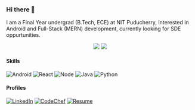 ### Hi there 👋

I am a Final Year undergrad (B.Tech, ECE) at NIT Puducherry, Interested in Android and Full-Stack (MERN) development, currently looking for SDE oppurtunities.

<p align="center">
  <img src="https://github-readme-stats.vercel.app/api?username=harivikneshs&theme=tokyonight&show_icons=true&count_private=true" margin=20/>
  
  <img src="https://github-readme-stats.vercel.app/api/top-langs/?username=harivikneshs&layout=compact&theme=tokyonight" margin=20/>
 </p>


#### Skills

![Android](https://img.shields.io/badge/Android-green?style=for-the-badge)
![React](https://img.shields.io/badge/React-9cf?style=for-the-badge)
![Node](https://img.shields.io/badge/Node-success?style=for-the-badge)
![Java](https://img.shields.io/badge/Java-red?style=for-the-badge)
![Python](https://img.shields.io/badge/Python-orange?style=for-the-badge)

#### Profiles

[![LinkedIn](https://img.shields.io/badge/LinkedIn-blue?style=for-the-badge)](https://www.linkedin.com/in/harivikneshs)
[![CodeChef](https://img.shields.io/badge/CodeChef%20(4%20star)-lightgrey?style=for-the-badge)](https://www.codechef.com/users/harivikneshs) 
[![Resume](https://img.shields.io/badge/Resume-blueviolet?style=for-the-badge)](https://drive.google.com/file/d/1tOR-4IVOHHbjDZB9SFBktDrMRVhXCA1K/view) 


<!--
**harivikneshs/harivikneshs** is a ✨ _special_ ✨ repository because its `README.md` (this file) appears on your GitHub profile.

Here are some ideas to get you started:

- 🔭 I’m currently working on ...
- 🌱 I’m currently learning ...
- 👯 I’m looking to collaborate on ...
- 🤔 I’m looking for help with ...
- 💬 Ask me about ...
- 📫 How to reach me: ...
- 😄 Pronouns: ...
- ⚡ Fun fact: ...
-->

<!--
Credits:
https://github.com/Chinmay-KB
-->

